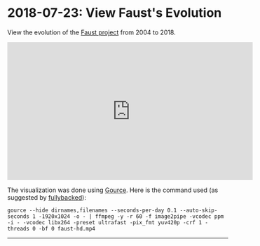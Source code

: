 # **2018-07-23:** View Faust's Evolution

View the evolution of the [Faust project](https://github.com/grame-cncm/faust) from 2004 to 2018. 

<iframe class="mx-auto d-block" width="560" height="315" src="https://www.youtube.com/embed/_xLJdYkd89E" frameborder="0" allow="autoplay; encrypted-media" allowfullscreen></iframe>

The visualization was done using [Gource](http://gource.io/). Here is the command used (as suggested by [fullybacked](http://www.fullybaked.co.uk/articles/getting-gource-running-on-osx)):

    gource --hide dirnames,filenames --seconds-per-day 0.1 --auto-skip-seconds 1 -1920x1024 -o - | ffmpeg -y -r 60 -f image2pipe -vcodec ppm -i - -vcodec libx264 -preset ultrafast -pix_fmt yuv420p -crf 1 -threads 0 -bf 0 faust-hd.mp4

---
